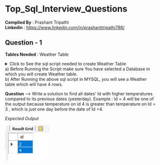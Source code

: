 # Top_Sql_Interview_Questions

**Compiled By** : Prashant Tripathi <br />
**Linkedin**    : https://www.linkedin.com/in/prashanttripathi786/ 

## Question - 1  

**Tables Needed** : Weather Table 

<details>
  <summary> Click to See the sql script  needed to create Weather Table </summary>

``` sql
CREATE TABLE weather (
    id INT PRIMARY KEY,
    recordDate DATE,
    temperature INT
);

-- Insert data into the table
INSERT INTO weather (id, recordDate, temperature) VALUES
(1, '2015-01-01', 10),
(2, '2015-01-02', 25),
(3, '2015-01-03', 20),
(4, '2015-01-04', 30);

``` 

  </details>
a) Before Running the Script make sure You have selected a Database in which you will create Weather table. <br/>
b) After Running the above sql script in MYSQL, you will see a Weather table which will have 4 rows.

</p>


**Question** -->  Write a solution to find all dates' Id with higher temperatures compared to its previous dates (yesterday).
Example : Id = 4 will be one of the output because temperature  on id 4 is greater than temperature on Id = 3 , which is just one day before the date of Id =4. 

*Expected Output* <br />

![Expected Output](https://github.com/Prashanpt/Top_Sql_Interview_Questions/blob/main/Screenshot%202024-02-07%20233733.png?raw=true)
